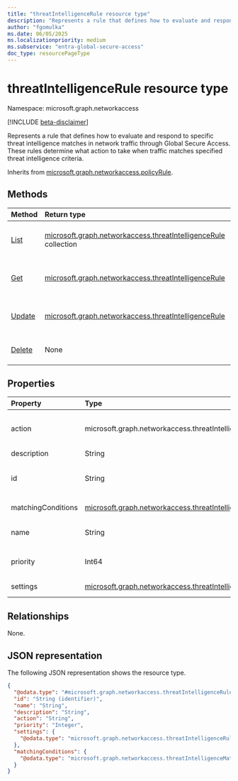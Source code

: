 ```yaml
---
title: "threatIntelligenceRule resource type"
description: "Represents a rule that defines how to evaluate and respond to specific threat intelligence matches in network traffic."
author: "fgomulka"
ms.date: 06/05/2025
ms.localizationpriority: medium
ms.subservice: "entra-global-secure-access"
doc_type: resourcePageType
---
```


# threatIntelligenceRule resource type

Namespace: microsoft.graph.networkaccess

[!INCLUDE [beta-disclaimer](../../includes/beta-disclaimer.md)]

Represents a rule that defines how to evaluate and respond to specific threat intelligence matches in network traffic through Global Secure Access. These rules determine what action to take when traffic matches specified threat intelligence criteria.


Inherits from [microsoft.graph.networkaccess.policyRule](../resources/networkaccess-policyrule.md).


## Methods
|Method|Return type|Description|
|:---|:---|:---|
|[List](../api/networkaccess-threatintelligencerule-list.md)|[microsoft.graph.networkaccess.threatIntelligenceRule](../resources/networkaccess-threatintelligencerule.md) collection|Get a list of the threatIntelligenceRule objects and their properties.|
|[Get](../api/networkaccess-threatintelligencerule-get.md)|[microsoft.graph.networkaccess.threatIntelligenceRule](../resources/networkaccess-threatintelligencerule.md)|Read the properties and relationships of a threatIntelligenceRule object.|
|[Update](../api/networkaccess-threatintelligencerule-update.md)|[microsoft.graph.networkaccess.threatIntelligenceRule](../resources/networkaccess-threatintelligencerule.md)|Update the properties of a threatIntelligenceRule object.|
|[Delete](../api/networkaccess-threatintelligencerule-delete.md)|None|Delete a threatIntelligenceRule object.|

## Properties
|Property|Type|Description|
|:---|:---|:---|
|action|microsoft.graph.networkaccess.threatIntelligenceAction|The action to take when network traffic matches this rule's conditions. The possible values are: `allow`, `block`, `unknownFutureValue`.|
|description|String|A description of the threat intelligence rule.|
|id|String|The unique identifier for the threat intelligence rule. Inherited from [microsoft.graph.networkaccess.policyRule](../resources/networkaccess-policyrule.md). Inherits from [entity](../resources/entity.md)|
|matchingConditions|[microsoft.graph.networkaccess.threatIntelligenceMatchingConditions](../resources/networkaccess-threatintelligencematchingconditions.md)|Conditions that define what network traffic should be evaluated by this rule.|
|name|String|The display name of the threat intelligence rule. Inherited from [microsoft.graph.networkaccess.policyRule](../resources/networkaccess-policyrule.md).|
|priority|Int64|The priority of the rule which determines the order of rule evaluation. Lower values indicate higher priority.|
|settings|[microsoft.graph.networkaccess.threatIntelligenceRuleSettings](../resources/networkaccess-threatintelligencerulesettings.md)|Settings that define how the threat intelligence rule operates and is enforced.|

## Relationships
None.

## JSON representation
The following JSON representation shows the resource type.
<!-- {
  "blockType": "resource",
  "keyProperty": "id",
  "@odata.type": "microsoft.graph.networkaccess.threatIntelligenceRule",
  "baseType": "microsoft.graph.networkaccess.policyRule",
  "openType": false
}
-->
``` json
{
  "@odata.type": "#microsoft.graph.networkaccess.threatIntelligenceRule",
  "id": "String (identifier)",
  "name": "String",
  "description": "String",
  "action": "String",
  "priority": "Integer",
  "settings": {
    "@odata.type": "microsoft.graph.networkaccess.threatIntelligenceRuleSettings"
  },
  "matchingConditions": {
    "@odata.type": "microsoft.graph.networkaccess.threatIntelligenceMatchingConditions"
  }
}
```

